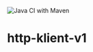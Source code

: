 ![Java CI with Maven](https://github.com/SebEil/http-klient-v1/workflows/Java%20CI%20with%20Maven/badge.svg)
# http-klient-v1
